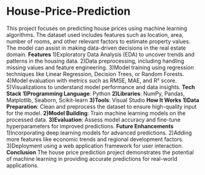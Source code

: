 # House-Price-Prediction
This project focuses on predicting house prices using machine learning algorithms. The dataset used includes features such as location, area, number of rooms, and other relevant factors to estimate property values. The model can assist in making data-driven decisions in the real estate domain.
**Features**
1)Exploratory Data Analysis (EDA) to uncover trends and patterns in the housing data.
2)Data preprocessing, including handling missing values and feature engineering.
3)Model training using regression techniques like Linear Regression, Decision Trees, or Random Forests.
4)Model evaluation with metrics such as RMSE, MAE, and R² score.
5)Visualizations to understand model performance and data insights.
**Tech Stack**
**1)Programming Language**: Python
**2)Libraries**: NumPy, Pandas, Matplotlib, Seaborn, Scikit-learn
**3)Tools**: Visual Studio 
**How It Works**
**1)Data Preparation**: Clean and preprocess the dataset to ensure high-quality input for the model.
**2)Model Building**: Train machine learning models on the processed data.
**3)Evaluation**: Assess model accuracy and fine-tune hyperparameters for improved predictions.
**Future Enhancements**
1)Incorporating deep learning models for advanced predictions.
2)Adding more features like economic trends and regional development factors.
3)Deployment using a web application framework for user interaction.
**Conclusion**
The house price prediction project demonstrates the potential of machine learning in providing accurate predictions for real-world applications.
